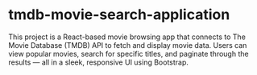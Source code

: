 # tmdb-movie-search-application
This project is a React-based movie browsing app that connects to The Movie Database (TMDB) API to fetch and display movie data. Users can view popular movies, search for specific titles, and paginate through the results — all in a sleek, responsive UI using Bootstrap.
